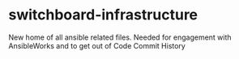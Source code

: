 switchboard-infrastructure
==========================

New home of all ansible related files. Needed for engagement with AnsibleWorks and to get out of Code Commit History
